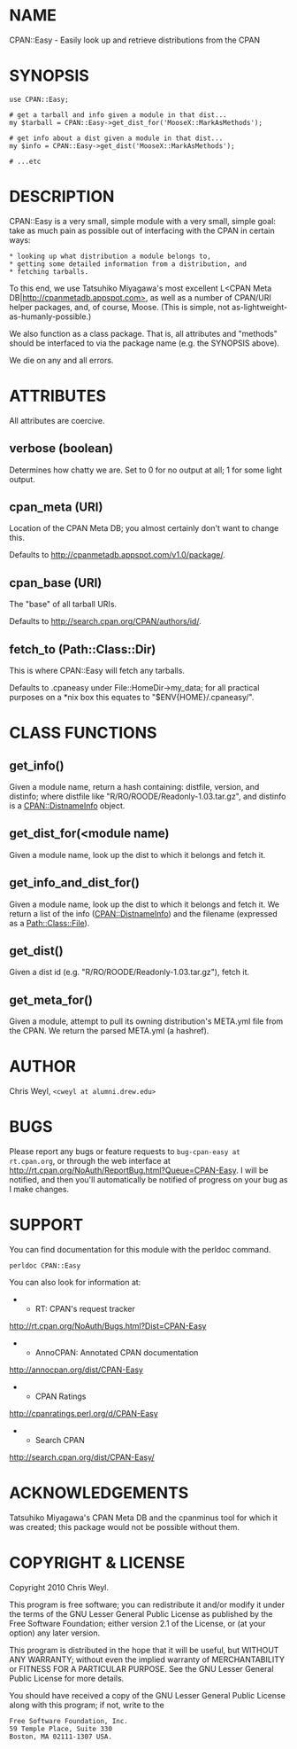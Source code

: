 # NAME

CPAN::Easy - Easily look up and retrieve distributions from the CPAN

# SYNOPSIS

    use CPAN::Easy;

    # get a tarball and info given a module in that dist...
    my $tarball = CPAN::Easy->get_dist_for('MooseX::MarkAsMethods');

    # get info about a dist given a module in that dist...
    my $info = CPAN::Easy->get_dist('MooseX::MarkAsMethods');

    # ...etc

# DESCRIPTION

CPAN::Easy is a very small, simple module with a very small, simple goal: take
as much pain as possible out of interfacing with the CPAN in certain ways:

    * looking up what distribution a module belongs to,
    * getting some detailed information from a distribution, and
    * fetching tarballs.

To this end, we use Tatsuhiko Miyagawa's most excellent
L<CPAN Meta DB|http://cpanmetadb.appspot.com>, as well as a number of CPAN/URI
helper packages, and, of course, Moose.  (This is simple, not
as-lightweight-as-humanly-possible.)

We also function as a class package.  That is, all attributes and "methods"
should be interfaced to via the package name (e.g. the SYNOPSIS above).

We die on any and all errors.

# ATTRIBUTES

All attributes are coercive.

## verbose (boolean)

Determines how chatty we are.  Set to 0 for no output at all; 1 for some light
output.

## cpan_meta (URI)

Location of the CPAN Meta DB; you almost certainly don't want to change this.

Defaults to http://cpanmetadb.appspot.com/v1.0/package/.

## cpan_base (URI)

The "base" of all tarball URIs.

Defaults to http://search.cpan.org/CPAN/authors/id/.

## fetch_to (Path::Class::Dir)

This is where CPAN::Easy will fetch any tarballs.

Defaults to .cpaneasy under File::HomeDir->my_data; for all practical purposes
on a *nix box this equates to "$ENV{HOME}/.cpaneasy/".

# CLASS FUNCTIONS

## get_info(<module name>)

Given a module name, return a hash containing: distfile, version, and
distinfo; where distfile like "R/RO/ROODE/Readonly-1.03.tar.gz", and distinfo
is a [CPAN::DistnameInfo](http://search.cpan.org/perldoc?CPAN::DistnameInfo) object.

## get_dist_for(<module name)

Given a module name, look up the dist to which it belongs and fetch it.

## get_info_and_dist_for(<module name>)

Given a module name, look up the dist to which it belongs and fetch it.  We
return a list of the info ([CPAN::DistnameInfo](http://search.cpan.org/perldoc?CPAN::DistnameInfo)) and the filename (expressed
as a [Path::Class::File](http://search.cpan.org/perldoc?Path::Class::File)).

## get_dist(<dist id>)

Given a dist id (e.g. "R/RO/ROODE/Readonly-1.03.tar.gz"), fetch it.

## get_meta_for(<module name>)

Given a module, attempt to pull its owning distribution's META.yml file from
the CPAN.  We return the parsed META.yml (a hashref).

# AUTHOR

Chris Weyl, `<cweyl at alumni.drew.edu>`

# BUGS

Please report any bugs or feature requests to `bug-cpan-easy at rt.cpan.org`,
or through the web interface at
<http://rt.cpan.org/NoAuth/ReportBug.html?Queue=CPAN-Easy>.  I will be
notified, and then you'll automatically be notified of progress on your bug
as I make changes.

# SUPPORT

You can find documentation for this module with the perldoc command.

    perldoc CPAN::Easy



You can also look for information at:

- * RT: CPAN's request tracker

<http://rt.cpan.org/NoAuth/Bugs.html?Dist=CPAN-Easy>

- * AnnoCPAN: Annotated CPAN documentation

<http://annocpan.org/dist/CPAN-Easy>

- * CPAN Ratings

<http://cpanratings.perl.org/d/CPAN-Easy>

- * Search CPAN

<http://search.cpan.org/dist/CPAN-Easy/>



# ACKNOWLEDGEMENTS

Tatsuhiko Miyagawa's CPAN Meta DB and the cpanminus tool for which it was
created; this package would not be possible without them.

# COPYRIGHT & LICENSE

Copyright 2010 Chris Weyl.

This program is free software; you can redistribute it and/or
modify it under the terms of the GNU Lesser General Public
License as published by the Free Software Foundation; either
version 2.1 of the License, or (at your option) any later version.

This program is distributed in the hope that it will be useful,
but WITHOUT ANY WARRANTY; without even the implied warranty of
MERCHANTABILITY or FITNESS FOR A PARTICULAR PURPOSE.  See the GNU
Lesser General Public License for more details.

You should have received a copy of the GNU Lesser General Public
License along with this program; if not, write to the

    Free Software Foundation, Inc.
    59 Temple Place, Suite 330
    Boston, MA 02111-1307 USA.